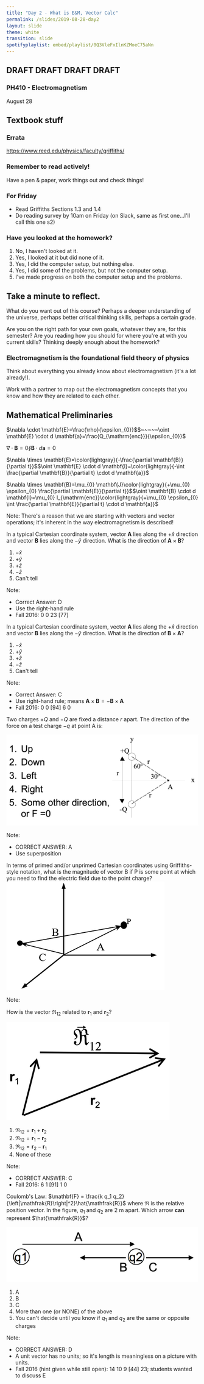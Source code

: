 ```yaml
---
title: "Day 2 - What is E&M, Vector Calc"
permalink: /slides/2019-08-28-day2
layout: slide
theme: white
transition: slide
spotifyplaylist: embed/playlist/0Q3VleFxIlnKZMoeC75aNn
---
```


<section data-markdown="">
	
# DRAFT DRAFT DRAFT DRAFT	
### PH410 - Electromagnetism

August 28 
 <!--this doesn't work... {% include spotifyplaylist.html id=page.spotifyplaylist %}-->
</section>

<section data-markdown="">
	
## Textbook stuff
### Errata
https://www.reed.edu/physics/faculty/griffiths/
### Remember to read actively!
Have a pen & paper, work things out and check things!
</section>

<section data-markdown="">

### For Friday
- Read Griffiths Sections 1.3 and 1.4
- Do reading survey by 10am on Friday (on Slack, same as first one...I'll call this one s2)
	
</section>
<section data-markdown="">

### Have you looked at the homework?
1. No, I haven't looked at it.
2. Yes, I looked at it but did none of it.
3. Yes, I did the computer setup, but nothing else.
4. Yes, I did some of the problems, but not the computer setup.
5. I've made progress on both the computer setup and the problems.

</section>

<section data-markdown="">

## Take a minute to reflect.
What do you want out of this course? Perhaps a deeper understanding of the universe, perhaps better critical thinking skills, perhaps a certain grade. 

Are you on the right path for your own goals, whatever they are, for this semester? Are you reading how you should for where you're at with you current skills? Thinking deeply enough about the homework? 

</section>

<!--
<section data-markdown="">

## What do you think PH410 is about?

</section>
-->

<section data-markdown="">

### Electromagnetism is the foundational field theory of physics

Think about everything you already know about electromagnetism (it's a lot already!).

Work with a partner to map out the electromagnetism concepts that you know and how they are related to each other.

</section>
<section data-markdown>

## Mathematical Preliminaries

$\nabla \cdot \mathbf{E}=\frac{\rho}{\epsilon_{0}}$$~~~~~\oint \mathbf{E} \cdot d \mathbf{a}=\frac{Q_{\mathrm{enc}}}{\epsilon_{0}}$


$\nabla \cdot \mathbf{B}=0$$\oint \mathbf{B} \cdot d \mathbf{a}=0$


$\nabla \times \mathbf{E}=\color{lightgray}{-\frac{\partial \mathbf{B}}{\partial t}}$$\oint \mathbf{E} \cdot d \mathbf{l}=\color{lightgray}{-\int \frac{\partial \mathbf{B}}{\partial t} \cdot d \mathbf{a}}$


$\nabla \times \mathbf{B}=\mu_{0} \mathbf{J}\color{lightgray}{+\mu_{0} \epsilon_{0} \frac{\partial \mathbf{E}}{\partial t}}$$\oint \mathbf{B} \cdot d \mathbf{l}=\mu_{0} I_{\mathrm{enc}}\color{lightgray}{+\mu_{0} \epsilon_{0} \int \frac{\partial \mathbf{E}}{\partial t} \cdot d \mathbf{a}}$


Note:
There's a reason that we are starting with vectors and vector operations; it's inherent in the way electromagnetism is described!
</section>
<section data-markdown>

In a typical Cartesian coordinate system, vector $\mathbf{A}$ lies along the $+\hat{x}$ direction and vector $\mathbf{B}$ lies along the $-\hat{y}$ direction. What is the direction of $\mathbf{A} \times \mathbf{B}$?

1. $-\hat{x}$
2. $+\hat{y}$
3. $+\hat{z}$
4. $-\hat{z}$
5. Can't tell

Note:
* Correct Answer: D
* Use the right-hand rule
* Fall 2016: 0 0 23 [77]

</section>

<section data-markdown>

In a typical Cartesian coordinate system, vector $\mathbf{A}$ lies along the $+\hat{x}$ direction and vector $\mathbf{B}$ lies along the $-\hat{y}$ direction. What is the direction of $\mathbf{B} \times \mathbf{A}$?

1. $-\hat{x}$
2. $+\hat{y}$
3. $+\hat{z}$
4. $-\hat{z}$
5. Can't tell

Note:
* Correct Answer: C
* Use right-hand rule; means $\mathbf{A} \times \mathbf{B} = - \mathbf{B} \times \mathbf{A}$
* Fall 2016: 0 0 [94] 6 0
</section>
<section data-markdown="">
	
Two charges $+Q$ and $-Q$ are fixed a distance $r$ apart. The direction of the force on a test charge $-q$ at point A is:

![alt text](../images/d2-twocharge.png "Logo Title Text 1") 

Note:
* CORRECT ANSWER:  A
* Use superposition
</section>
<section data-markdown="">
	
In terms of primed and/or unprimed Cartesian coordinates using Griffiths-style notation, what is the magnitude of vector B if P is some point at which you need to find the electric field due to the point charge?
![alt text](../images/d2-scriptrpointcharge.png "Logo Title Text 1") 

Note:

</section>
<section data-markdown>

How is the vector $\mathfrak{R}_{12}$ related to $\mathbf{r}_1$ and  $\mathbf{r}_2$?

![alt text](../images/d2-rvec.png "Logo Title Text 1") 

1. $\mathfrak{R}_{12} = \mathbf{r}_1 +\mathbf{r}_2$
2. $\mathfrak{R}_{12} = \mathbf{r}_1 - \mathbf{r}_2$
3. $\mathfrak{R}_{12} = \mathbf{r}_2 - \mathbf{r}_1$
4. None of these

Note:
* CORRECT ANSWER:  C
* Fall 2016: 6 1 [91] 1 0


</section>

<section data-markdown>

Coulomb's Law: $\mathbf{F}  = \frac{k q_1 q_2}{\left|\mathfrak{R}\right|^2}\hat{\mathfrak{R}}$ where $\mathfrak{R}$ is the relative position vector. In the figure, $q_1$ and $q_2$ are 2 m apart. Which arrow **can** represent $\hat{\mathfrak{R}}$?

![alt text](../images/d2-twochargeunit.png "Logo Title Text 1") 

1. A
2. B
3. C
4. More than one (or NONE) of the above
5. You can't decide until you know if $q_1$ and $q_2$ are the same or opposite charges

Note:
* CORRECT ANSWER: D
* A unit vector has no units; so it's length is meaningless on a picture with units.
* Fall 2016 (hint given while still open): 14 10 9 [44] 23; students wanted to discuss E


</section>
